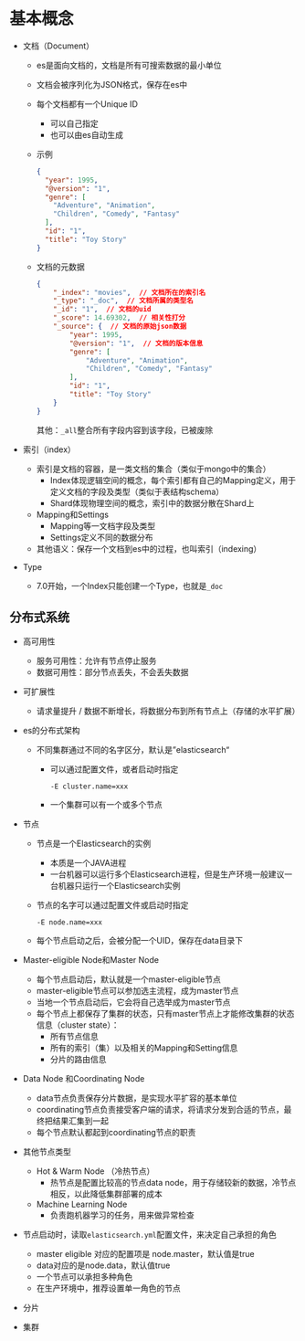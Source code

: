 # 基本概念

* 文档（Document）

  * es是面向文档的，文档是所有可搜索数据的最小单位

  * 文档会被序列化为JSON格式，保存在es中

  * 每个文档都有一个Unique ID

    * 可以自己指定
    * 也可以由es自动生成

  * 示例

    ```json
    {
      "year": 1995,
      "@version": "1",
      "genre": [
        "Adventure", "Animation",
        "Children", "Comedy", "Fantasy"
      ],
      "id": "1",
      "title": "Toy Story"
    }
    ```

  * 文档的元数据

    ```json
    {
    	"_index": "movies",  // 文档所在的索引名
    	"_type": "_doc",  // 文档所属的类型名
    	"_id": "1",  // 文档的uid
    	"_score": 14.69302,  // 相关性打分
    	"_source": {  // 文档的原始json数据
    		"year": 1995,
    		"@version": "1",  // 文档的版本信息
    		"genre": [
    			"Adventure", "Animation",
    			"Children", "Comedy", "Fantasy"
    		],
    		"id": "1",
    		"title": "Toy Story"
    	}
    }
    ```

    其他：`_all`整合所有字段内容到该字段，已被废除

* 索引（index）
  * 索引是文档的容器，是一类文档的集合（类似于mongo中的集合）
    * Index体现逻辑空间的概念，每个索引都有自己的Mapping定义，用于定义文档的字段及类型（类似于表结构schema）
    * Shard体现物理空间的概念，索引中的数据分散在Shard上
  * Mapping和Settings
    * Mapping等一文档字段及类型
    * Settings定义不同的数据分布
  * 其他语义：保存一个文档到es中的过程，也叫索引（indexing）
  
* Type
  
  * 7.0开始，一个Index只能创建一个Type，也就是`_doc`

## 分布式系统

* 高可用性

  * 服务可用性：允许有节点停止服务
  * 数据可用性：部分节点丢失，不会丢失数据

* 可扩展性

  * 请求量提升 / 数据不断增长，将数据分布到所有节点上（存储的水平扩展）

* es的分布式架构

  * 不同集群通过不同的名字区分，默认是”elasticsearch“

    * 可以通过配置文件，或者启动时指定

      ```shell
      -E cluster.name=xxx
      ```

    * 一个集群可以有一个或多个节点

* 节点

  * 节点是一个Elasticsearch的实例

    * 本质是一个JAVA进程
    * 一台机器可以运行多个Elasticsearch进程，但是生产环境一般建议一台机器只运行一个Elasticsearch实例

  * 节点的名字可以通过配置文件或启动时指定

    ```shell
    -E node.name=xxx
    ```

  * 每个节点启动之后，会被分配一个UID，保存在data目录下

* Master-eligible Node和Master Node

  * 每个节点启动后，默认就是一个master-eligible节点
  * master-eligible节点可以参加选主流程，成为master节点
  * 当地一个节点启动后，它会将自己选举成为master节点
  * 每个节点上都保存了集群的状态，只有master节点上才能修改集群的状态信息（cluster state）：
    * 所有节点信息
    * 所有的索引（集）以及相关的Mapping和Setting信息
    * 分片的路由信息

* Data Node 和Coordinating Node

  * data节点负责保存分片数据，是实现水平扩容的基本单位
  * coordinating节点负责接受客户端的请求，将请求分发到合适的节点，最终把结果汇集到一起
  * 每个节点默认都起到coordinating节点的职责

* 其他节点类型

  * Hot & Warm Node （冷热节点）
    * 热节点是配置比较高的节点data node，用于存储较新的数据，冷节点相反，以此降低集群部署的成本
  * Machine Learning Node
    * 负责跑机器学习的任务，用来做异常检查

* 节点启动时，读取`elasticsearch.yml`配置文件，来决定自己承担的角色

  * master eligible 对应的配置项是 node.master，默认值是true
  * data对应的是node.data，默认值true
  * 一个节点可以承担多种角色
  * 在生产环境中，推荐设置单一角色的节点

* 分片

* 集群